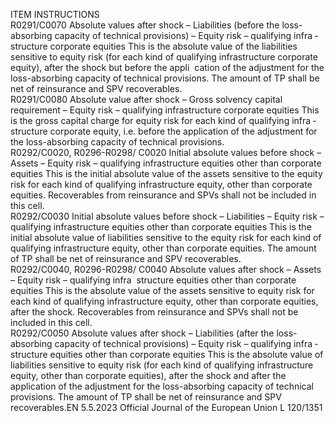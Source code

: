  
ITEM  INSTRUCTIONS  
R0291/C0070  Absolute values after 
shock – Liabilities (before 
the loss-absorbing 
capacity of technical 
provisions) – Equity risk 
– qualifying infra ­
structure corporate 
equities  This is the absolute value of the liabilities sensitive to equity risk (for each kind of 
qualifying infrastructure corporate equity), after the shock but before the appli ­
cation of the adjustment for the loss-absorbing capacity of technical provisions. 
The amount of TP shall be net of reinsurance and SPV recoverables.  
R0291/C0080  Absolute value after 
shock – Gross solvency 
capital requirement – 
Equity risk – qualifying 
infrastructure corporate 
equities  This is the gross capital charge for equity risk for each kind of qualifying infra ­
structure corporate equity, i.e. before the application of the adjustment for the 
loss-absorbing capacity of technical provisions.  
R0292/C0020, 
R0296-R0298/ 
C0020  Initial absolute values 
before shock – Assets – 
Equity risk – qualifying 
infrastructure equities 
other than corporate 
equities  This is the initial absolute value of the assets sensitive to the equity risk for each 
kind of qualifying infrastructure equity, other than corporate equities. 
Recoverables from reinsurance and SPVs shall not be included in this cell.  
R0292/C0030  Initial absolute values 
before shock – Liabilities 
– Equity risk – qualifying 
infrastructure equities 
other than corporate 
equities  This is the initial absolute value of liabilities sensitive to the equity risk for each 
kind of qualifying infrastructure equity, other than corporate equities. 
The amount of TP shall be net of reinsurance and SPV recoverables.  
R0292/C0040, 
R0296-R0298/ 
C0040  Absolute values after 
shock – Assets – Equity 
risk – qualifying infra ­
structure equities other 
than corporate equities  This is the absolute value of the assets sensitive to equity risk for each kind of 
qualifying infrastructure equity, other than corporate equities, after the shock. 
Recoverables from reinsurance and SPVs shall not be included in this cell.  
R0292/C0050  Absolute values after 
shock – Liabilities (after 
the loss-absorbing 
capacity of technical 
provisions) – Equity risk 
– qualifying infra ­
structure equities other 
than corporate equities  This is the absolute value of liabilities sensitive to equity risk (for each kind of 
qualifying infrastructure equity, other than corporate equities), after the shock and 
after the application of the adjustment for the loss-absorbing capacity of technical 
provisions. 
The amount of TP shall be net of reinsurance and SPV recoverables.EN  5.5.2023 Official Journal of the European Union L 120/1351